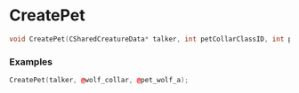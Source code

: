 # CreatePet

```cpp - C++
void CreatePet(CSharedCreatureData* talker, int petCollarClassID, int petNpcClassID);
```

### Examples
```cpp - C++
CreatePet(talker, @wolf_collar, @pet_wolf_a);
```
